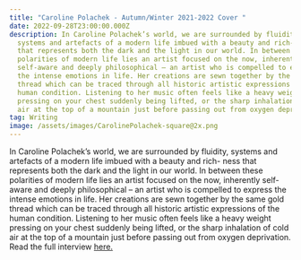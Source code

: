 ```yaml
---
title: "Caroline Polachek - Autumn/Winter 2021-2022 Cover "
date: 2022-09-28T23:00:00.000Z
description: In Caroline Polachek’s world, we are surrounded by fluidity,
  systems and artefacts of a modern life imbued with a beauty and rich- ness
  that represents both the dark and the light in our world. In between these
  polarities of modern life lies an artist focused on the now, inherently
  self-aware and deeply philosophical – an artist who is compelled to express
  the intense emotions in life. Her creations are sewn together by the same gold
  thread which can be traced through all historic artistic expressions of the
  human condition. Listening to her music often feels like a heavy weight
  pressing on your chest suddenly being lifted, or the sharp inhalation of cold
  air at the top of a mountain just before passing out from oxygen deprivation.
tag: Writing
image: /assets/images/CarolinePolachek-square@2x.png
---
```

In Caroline Polachek’s world, we are surrounded by fluidity, systems and artefacts of a modern life imbued with a beauty and rich- ness that represents both the dark and the light in our world. In between these polarities of modern life lies an artist focused on the now, inherently self-aware and deeply philosophical – an artist who is compelled to express the intense emotions in life. Her creations are sewn together by the same gold thread which can be traced through all historic artistic expressions of the human condition. Listening to her music often feels like a heavy weight pressing on your chest suddenly being lifted, or the sharp inhalation of cold air at the top of a mountain just before passing out from oxygen deprivation. Read the full interview [here.](https://metalmagazine.eu/post/caroline-polachek)